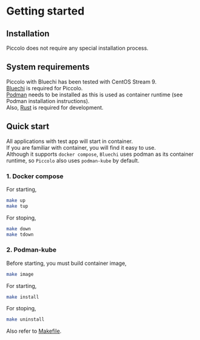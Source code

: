 # Getting started

## Installation
Piccolo does not require any special installation process.

## System requirements
Piccolo with Bluechi has been tested with CentOS Stream 9.  
[Bluechi](https://github.com/eclipse-bluechi/bluechi/tree/main) is required for Piccolo.  
[Podman](https://podman.io/) needs to be installed as this is used as container runtime (see Podman installation instructions).  
Also, [Rust](https://www.rust-lang.org) is required for development.

## Quick start
All applications with test app will start in container.  
If you are familiar with container, you will find it easy to use.  
Although it supports `docker compose`, `Bluechi` uses podman as its container runtime, so `Piccolo` also uses `podman-kube` by default.

### 1. Docker compose
For starting,
```sh
make up
make tup
```

For stoping,
```sh
make down
make tdown
```

### 2. Podman-kube
Before starting, you must build container image,
```sh
make image
```

For starting,
```sh
make install
```

For stoping,
```sh
make uninstall
```

Also refer to [Makefile](/Makefile).